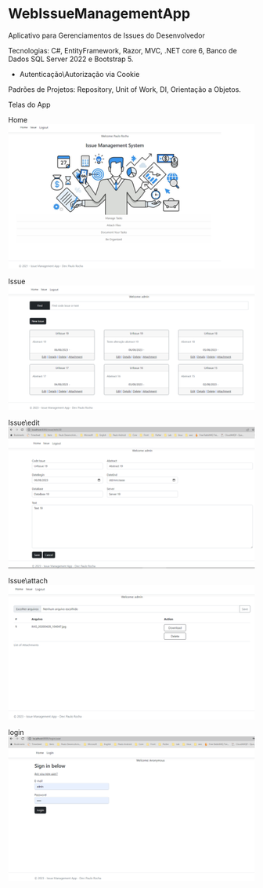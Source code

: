 # WebIssueManagementApp
Aplicativo para Gerenciamentos de Issues do Desenvolvedor

Tecnologias: C#, EntityFramework, Razor, MVC, .NET core 6, Banco de Dados SQL Server 2022 e Bootstrap 5.

- Autenticação\Autorização via Cookie

Padrões de Projetos: Repository, Unit of Work, DI, Orientação a Objetos.

Telas do App

Home
![Home](https://github.com/boyshot/WebIssueManagementApp/blob/main/ImageProject/Tela001Home.png)

Issue
![Issue](https://github.com/boyshot/WebIssueManagementApp/blob/main/ImageProject/Tela001Issue.png)

Issue\edit
![Issue -> Edit](https://github.com/boyshot/WebIssueManagementApp/blob/main/ImageProject/Tela001IssueEdit.png)

Issue\attach
![Issue -> Attach](https://github.com/boyshot/WebIssueManagementApp/blob/main/ImageProject/Tela001IssueAttach.png)

login
![Login](https://github.com/boyshot/WebIssueManagementApp/blob/main/ImageProject/Tela001Login.png)
